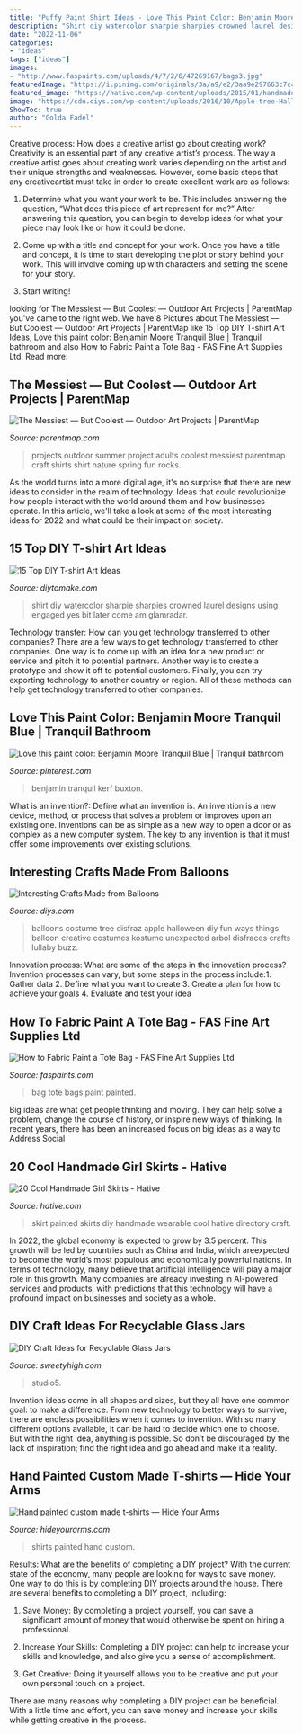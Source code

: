 ```yaml
---
title: "Puffy Paint Shirt Ideas - Love This Paint Color: Benjamin Moore Tranquil Blue"
description: "Shirt diy watercolor sharpie sharpies crowned laurel designs using engaged yes bit later come am glamradar"
date: "2022-11-06"
categories:
- "ideas"
tags: ["ideas"]
images:
- "http://www.faspaints.com/uploads/4/7/2/6/47269167/bags3.jpg"
featuredImage: "https://i.pinimg.com/originals/3a/a9/e2/3aa9e297663c7ccf91abd75c4a8422c9.jpg"
featured_image: "https://hative.com/wp-content/uploads/2015/01/handmade-girl-skirts/10-diy-painted-skirt.jpg"
image: "https://cdn.diys.com/wp-content/uploads/2016/10/Apple-tree-Halloween-costume.jpg"
ShowToc: true
author: "Golda Fadel"
---
```



Creative process: How does a creative artist go about creating work?
Creativity is an essential part of any creative artist’s process. The way a creative artist goes about creating work varies depending on the artist and their unique strengths and weaknesses. However, some basic steps that any creativeartist must take in order to create excellent work are as follows:
1. Determine what you want your work to be. This includes answering the question, “What does this piece of art represent for me?” After answering this question, you can begin to develop ideas for what your piece may look like or how it could be done.

2. Come up with a title and concept for your work. Once you have a title and concept, it is time to start developing the plot or story behind your work. This will involve coming up with characters and setting the scene for your story.

3. Start writing!

	

		
looking for The Messiest — But Coolest — Outdoor Art Projects | ParentMap you've came to the right web. We have 8 Pictures about The Messiest — But Coolest — Outdoor Art Projects | ParentMap like 15 Top DIY T-shirt Art Ideas, Love this paint color: Benjamin Moore Tranquil Blue | Tranquil bathroom and also How to Fabric Paint a Tote Bag - FAS Fine Art Supplies Ltd. Read more:
		
    
## The Messiest — But Coolest — Outdoor Art Projects | ParentMap

<img loading=lazy src="https://www.parentmap.com/sites/default/files/styles/1180x660_scaled_cropped/public/2019-05/Nature-Tie-Dye-Shirts-These-t-shirt-designs-were-made-from-rocks-leaves-twigs-other-things-found-in-nature.-This-is-a-fun-spring-or-summer-art-activity-craft-for-kids-or-for-adults_1.jpg?itok=DNZiMD3d" onerror="this.onerror=null;this.src='https://tse2.mm.bing.net/th?id=OIP.jU_BhQ67HMbUQ5yvGZ78zgHaEJ&amp;pid=15.1';" alt="The Messiest — But Coolest — Outdoor Art Projects | ParentMap">

_Source: parentmap.com_

>projects outdoor summer project adults coolest messiest parentmap craft shirts shirt nature spring fun rocks. 

	

As the world turns into a more digital age, it's no surprise that there are new ideas to consider in the realm of technology. Ideas that could revolutionize how people interact with the world around them and how businesses operate. In this article, we'll take a look at some of the most interesting ideas for 2022 and what could be their impact on society.

    
## 15 Top DIY T-shirt Art Ideas

<img loading=lazy src="https://www.diytomake.com/wp-content/uploads/2017/05/DIY-Watercolor-T-shirt.jpg" onerror="this.onerror=null;this.src='https://tse3.mm.bing.net/th?id=OIP.DEr4L_zUsGrj67bZ_b_vsQHaJ4&amp;pid=15.1';" alt="15 Top DIY T-shirt Art Ideas">

_Source: diytomake.com_

>shirt diy watercolor sharpie sharpies crowned laurel designs using engaged yes bit later come am glamradar. 

	

Technology transfer: How can you get technology transferred to other companies?
There are a few ways to get technology transferred to other companies. One way is to come up with an idea for a new product or service and pitch it to potential partners. Another way is to create a prototype and show it off to potential customers. Finally, you can try exporting technology to another country or region. All of these methods can help get technology transferred to other companies.

    
## Love This Paint Color: Benjamin Moore Tranquil Blue | Tranquil Bathroom

<img loading=lazy src="https://i.pinimg.com/originals/3a/a9/e2/3aa9e297663c7ccf91abd75c4a8422c9.jpg" onerror="this.onerror=null;this.src='https://tse4.mm.bing.net/th?id=OIP.3WTur9-4FshHTmDqL2hAegAAAA&amp;pid=15.1';" alt="Love this paint color: Benjamin Moore Tranquil Blue | Tranquil bathroom">

_Source: pinterest.com_

>benjamin tranquil kerf buxton. 

	

What is an invention?: Define what an invention is.
An invention is a new device, method, or process that solves a problem or improves upon an existing one. Inventions can be as simple as a new way to open a door or as complex as a new computer system. The key to any invention is that it must offer some improvements over existing solutions.

    
## Interesting Crafts Made From Balloons

<img loading=lazy src="https://cdn.diys.com/wp-content/uploads/2016/10/Apple-tree-Halloween-costume.jpg" onerror="this.onerror=null;this.src='https://tse4.mm.bing.net/th?id=OIP.7CnGxE3vhVHSGl-EGhThuAHaLC&amp;pid=15.1';" alt="Interesting Crafts Made from Balloons">

_Source: diys.com_

>balloons costume tree disfraz apple halloween diy fun ways things balloon creative costumes kostume unexpected arbol disfraces crafts lullaby buzz. 

	

Innovation process: What are some of the steps in the innovation process?
Invention processes can vary, but some steps in the process include:1. Gather data 2. Define what you want to create 3. Create a plan for how to achieve your goals 4. Evaluate and test your idea 
    
## How To Fabric Paint A Tote Bag - FAS Fine Art Supplies Ltd

<img loading=lazy src="http://www.faspaints.com/uploads/4/7/2/6/47269167/bags3.jpg" onerror="this.onerror=null;this.src='https://tse2.mm.bing.net/th?id=OIP.JZJglxZrSvj649WLyobC-wAAAA&amp;pid=15.1';" alt="How to Fabric Paint a Tote Bag - FAS Fine Art Supplies Ltd">

_Source: faspaints.com_

>bag tote bags paint painted. 

	

Big ideas are what get people thinking and moving. They can help solve a problem, change the course of history, or inspire new ways of thinking. In recent years, there has been an increased focus on big ideas as a way to Address Social 

    
## 20 Cool Handmade Girl Skirts - Hative

<img loading=lazy src="https://hative.com/wp-content/uploads/2015/01/handmade-girl-skirts/10-diy-painted-skirt.jpg" onerror="this.onerror=null;this.src='https://tse3.mm.bing.net/th?id=OIP.4K7YvnqToe-IK8T4PZSElQHaLH&amp;pid=15.1';" alt="20 Cool Handmade Girl Skirts - Hative">

_Source: hative.com_

>skirt painted skirts diy handmade wearable cool hative directory craft. 

	

In 2022, the global economy is expected to grow by 3.5 percent. This growth will be led by countries such as China and India, which areexpected to become the world’s most populous and economically powerful nations. In terms of technology, many believe that artificial intelligence will play a major role in this growth. Many companies are already investing in AI-powered services and products, with predictions that this technology will have a profound impact on businesses and society as a whole.

    
## DIY Craft Ideas For Recyclable Glass Jars

<img loading=lazy src="https://d2rd7etdn93tqb.cloudfront.net/wp-content/uploads/2016/12/Jar-DIY-Vase-Body-121616.jpg" onerror="this.onerror=null;this.src='https://tse1.mm.bing.net/th?id=OIP.lWzJ1wM17LbMK23cEpmzGwHaLI&amp;pid=15.1';" alt="DIY Craft Ideas for Recyclable Glass Jars">

_Source: sweetyhigh.com_

>studio5. 

	

Invention ideas come in all shapes and sizes, but they all have one common goal: to make a difference. From new technology to better ways to survive, there are endless possibilities when it comes to invention. With so many different options available, it can be hard to decide which one to choose. But with the right idea, anything is possible. So don’t be discouraged by the lack of inspiration; find the right idea and go ahead and make it a reality.

    
## Hand Painted Custom Made T-shirts — Hide Your Arms

<img loading=lazy src="http://hideyourarms.com/wp-content/uploads/2015/07/15summer1-480x724.jpg" onerror="this.onerror=null;this.src='https://tse3.mm.bing.net/th?id=OIP.o_xdeQrr56f5lLk7VnL5WwHaLK&amp;pid=15.1';" alt="Hand painted custom made t-shirts — Hide Your Arms">

_Source: hideyourarms.com_

>shirts painted hand custom. 

	

Results: What are the benefits of completing a DIY project?
With the current state of the economy, many people are looking for ways to save money. One way to do this is by completing DIY projects around the house. There are several benefits to completing a DIY project, including:
1. Save Money: By completing a project yourself, you can save a significant amount of money that would otherwise be spent on hiring a professional.

2. Increase Your Skills: Completing a DIY project can help to increase your skills and knowledge, and also give you a sense of accomplishment.

3. Get Creative: Doing it yourself allows you to be creative and put your own personal touch on a project.

There are many reasons why completing a DIY project can be beneficial. With a little time and effort, you can save money and increase your skills while getting creative in the process.

